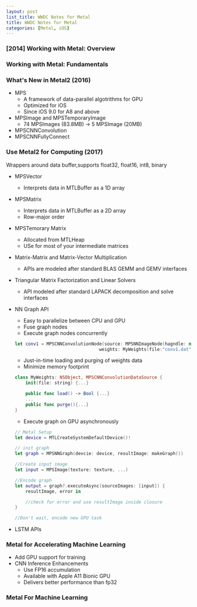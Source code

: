 ```yaml
---
layout: post
list_title: WWDC Notes for Metal
title: WWDC Notes for Metal
categories: [Metal, iOS]
---
```


### [2014] Working with Metal: Overview 

### Working with Metal: Fundamentals


### What's New in Metal2 (2016)

- MPS
    - A framework of data-parallel algotrithms for GPU
    - Optimized for iOS
    - Since iOS 9.0 for A8 and above
- MPSImage and MPSTemporaryImage
    - 74 MPSImages (83.8MB) -> 5 MPSImage (20MB)
- MPSCNNConvolution
- MPSCNNFullyConnect

### Use Metal2 for Computing (2017)

Wrappers around data buffer,supports float32, float16, int8, binary

- MPSVector
    - Interprets data in MTLBuffer as a 1D array
- MPSMatrix
    - Interprets data in MTLBuffer as a 2D array
    - Row-major order
- MPSTemorary Matrix
    - Allocated from MTLHeap
    - USe for most of your intermediate matrices
- Matrix-Matrix and Matrix-Vector Multiplication
    - APIs are modeled after standard BLAS GEMM and GEMV interfaces
- Triangular Matrix Factorization and Linear Solvers
    - API modeled after standard LAPACK decomposition and solve interfaces
- NN Graph API
    - Easy to parallelize between CPU and GPU
    - Fuse graph nodes
    - Execute graph nodes concurrently

    ```swift
    let conv1 = MPSCNNConvolutionNode(source: MPSNNImageNode(hagndle: nil), 
                                    weights: MyWeights(file:"conv1.dat"))
    ```
    - Just-in-time loading and purging of weights data
    - Minimize memory footprint

    ```swift
    class MyWeights: NSObject, MPSCNNConvolutionDataSource {
        init(file: string) {...}

        public func load() -> Bool {...}
        ...
        public func purge(){...}
    }
    ```
    - Execute graph on GPU asynchronously 

    ```swift
    // Metal Setup
    let device = MTLCreateSystemDefaultDevice()!

    // init graph
    let graph = MPSNNGraph(devcie: device, resultImage: makeGraph())

    //Create input image
    let input = MPSImage(texture: texture, ...)

    //Encode graph
    let output = graph?.executeAsync(sourceImages: [input]) {
        resultImage, error in 

        //check for error and use resultImage inside closure
    }

    //Don't wait, encode new GPU task
    ```
- LSTM APIs


### Metal for Accelerating Machine Learning

- Add GPU support for training
- CNN Inference Enhancements
    - Use FP16 accumulation
    - Available with Apple A11 Bionic GPU 
    - Delivers better performance than fp32

### Metal For Machine Learning